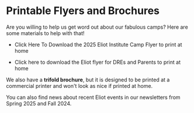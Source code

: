 # Printable Flyers and Brochures

Are you willing to help us get word out about our fabulous camps? Here are some materials to help with that!

- Click Here To Download the 2025 Eliot Institute Camp Flyer to print at home

- Click here to download the Eliot flyer for DREs and Parents to print at home

We also have a **trifold brochure**, but it is designed to be printed at a commercial printer and won't look as nice if printed at home. 

You can also find news about recent Eliot events in our newsletters from Spring 2025 and Fall 2024.